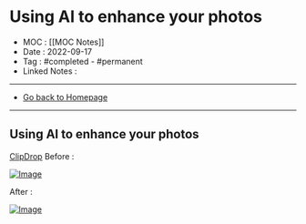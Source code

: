 # Using AI to enhance your photos
- MOC : [[MOC Notes]]
- Date : 2022-09-17
- Tag : #completed - #permanent 
- Linked Notes : 
-------------------
- [Go back to Homepage](https://misudashi.ga/)
-----

## Using AI to enhance your photos

[ClipDrop](https://clipdrop.co/relight)
Before :


[![Image](https://misudashi.ga/static/before-clipdrop.jpeg)](https://misudashi.ga/static/before-clipdrop.jpeg)

After :


[![Image](https://misudashi.ga/static/after-clipdrop.jpeg)](https://misudashi.ga/static/after-clipdrop.jpeg)
